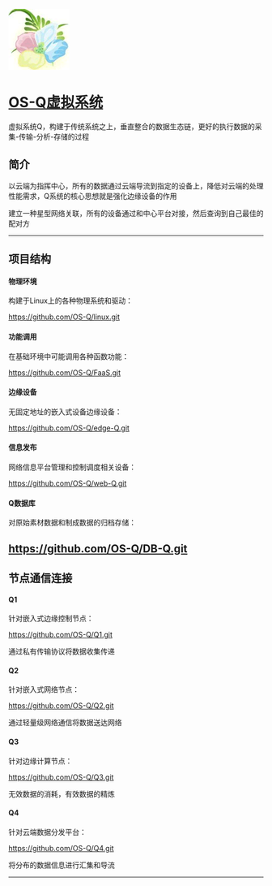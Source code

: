 ﻿[![sites](docs/os-q.png)](http://www.os-q.com)

# [OS-Q虚拟系统](https://github.com/OS-Q/OS-Q) 


虚拟系统Q，构建于传统系统之上，垂直整合的数据生态链，更好的执行数据的采集-传输-分析-存储的过程


## 简介

以云端为指挥中心，所有的数据通过云端导流到指定的设备上，降低对云端的处理性能需求，Q系统的核心思想就是强化边缘设备的作用

建立一种星型网络关联，所有的设备通过和中心平台对接，然后查询到自己最佳的配对方

---

## 项目结构

#### 物理环境

构建于Linux上的各种物理系统和驱动：

https://github.com/OS-Q/linux.git

#### 功能调用

在基础环境中可能调用各种函数功能：

https://github.com/OS-Q/FaaS.git

#### 边缘设备

无固定地址的嵌入式设备边缘设备：

https://github.com/OS-Q/edge-Q.git

#### 信息发布

网络信息平台管理和控制调度相关设备：

https://github.com/OS-Q/web-Q.git

#### Q数据库

对原始素材数据和制成数据的归档存储：

https://github.com/OS-Q/DB-Q.git
---

## 节点通信连接

####  Q1

针对嵌入式边缘控制节点：

https://github.com/OS-Q/Q1.git

通过私有传输协议将数据收集传递

####  Q2

针对嵌入式网络节点：

https://github.com/OS-Q/Q2.git

通过轻量级网络通信将数据送达网络

####  Q3

针对边缘计算节点：

https://github.com/OS-Q/Q3.git

无效数据的消耗，有效数据的精炼


####  Q4

针对云端数据分发平台：

https://github.com/OS-Q/Q4.git

将分布的数据信息进行汇集和导流

---


